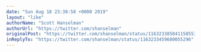 ```yaml
---
date: "Sun Aug 18 23:38:58 +0000 2019"
layout: "like"
authorName: "Scott Hanselman"
authorUrl: "https://twitter.com/shanselman"
originalPost: "https://twitter.com/shanselman/status/1163233858411585536"
inReplyTo: "https://twitter.com/shanselman/status/1163233459680055296"
---
```

